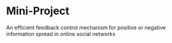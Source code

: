 # Mini-Project
An efficient feedback control mechanism for positive or negative information spread in online social networks
